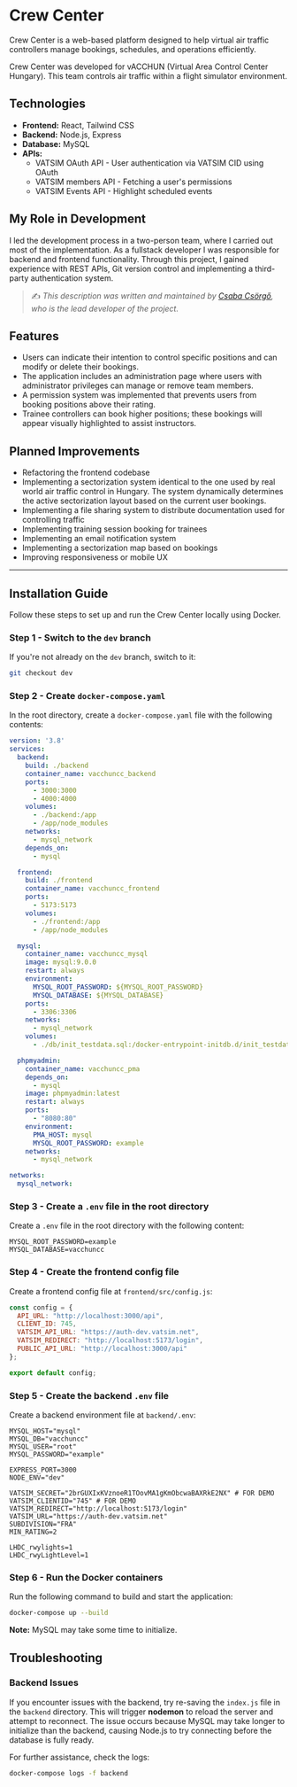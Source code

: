 # Crew Center

Crew Center is a web-based platform designed to help virtual air traffic controllers manage bookings, schedules, and operations efficiently.

Crew Center was developed for vACCHUN (Virtual Area Control Center Hungary). This team controls air traffic within a flight simulator environment.

## Technologies
- **Frontend:** React, Tailwind CSS  
- **Backend:** Node.js, Express  
- **Database:** MySQL  
- **APIs:**
  - VATSIM OAuth API - User authentication via VATSIM CID using OAuth  
  - VATSIM members API - Fetching a user's permissions  
  - VATSIM Events API - Highlight scheduled events  

## My Role in Development
I led the development process in a two-person team, where I carried out most of the implementation. As a fullstack developer I was responsible for backend and frontend functionality. Through this project, I gained experience with REST APIs, Git version control and implementing a third-party authentication system.

> ✍️ *This description was written and maintained by [Csaba Csörgő](https://github.com/Csaba44), who is the lead developer of the project.*

## Features
- Users can indicate their intention to control specific positions and can modify or delete their bookings.  
- The application includes an administration page where users with administrator privileges can manage or remove team members.  
- A permission system was implemented that prevents users from booking positions above their rating.  
- Trainee controllers can book higher positions; these bookings will appear visually highlighted to assist instructors.  

## Planned Improvements
- Refactoring the frontend codebase
- Implementing a sectorization system identical to the one used by real world air traffic control in Hungary. The system dynamically determines the active sectorization layout based on the current user bookings.  
- Implementing a file sharing system to distribute documentation used for controlling traffic  
- Implementing training session booking for trainees  
- Implementing an email notification system  
- Implementing a sectorization map based on bookings  
- Improving responsiveness or mobile UX  

---

## Installation Guide

Follow these steps to set up and run the Crew Center locally using Docker.

### Step 1 - Switch to the `dev` branch
If you're not already on the `dev` branch, switch to it:
```sh
git checkout dev
```

### Step 2 - Create `docker-compose.yaml`
In the root directory, create a `docker-compose.yaml` file with the following contents:
```yaml
version: '3.8'
services:
  backend:
    build: ./backend
    container_name: vacchuncc_backend
    ports:
      - 3000:3000
      - 4000:4000
    volumes:
      - ./backend:/app
      - /app/node_modules
    networks:
      - mysql_network
    depends_on:
      - mysql

  frontend:
    build: ./frontend
    container_name: vacchuncc_frontend
    ports:
      - 5173:5173
    volumes:
      - ./frontend:/app
      - /app/node_modules

  mysql:
    container_name: vacchuncc_mysql
    image: mysql:9.0.0
    restart: always
    environment:
      MYSQL_ROOT_PASSWORD: ${MYSQL_ROOT_PASSWORD}
      MYSQL_DATABASE: ${MYSQL_DATABASE}
    ports:
      - 3306:3306
    networks:
      - mysql_network
    volumes:
      - ./db/init_testdata.sql:/docker-entrypoint-initdb.d/init_testdata.sql

  phpmyadmin:
    container_name: vacchuncc_pma
    depends_on:
      - mysql
    image: phpmyadmin:latest
    restart: always
    ports:
      - "8080:80"
    environment:
      PMA_HOST: mysql
      MYSQL_ROOT_PASSWORD: example
    networks:
      - mysql_network

networks:
  mysql_network:
```

### Step 3 - Create a `.env` file in the root directory
Create a `.env` file in the root directory with the following content:
```env
MYSQL_ROOT_PASSWORD=example
MYSQL_DATABASE=vacchuncc
```

### Step 4 - Create the frontend config file
Create a frontend config file at `frontend/src/config.js`:
```js
const config = {
  API_URL: "http://localhost:3000/api",
  CLIENT_ID: 745,
  VATSIM_API_URL: "https://auth-dev.vatsim.net",
  VATSIM_REDIRECT: "http://localhost:5173/login",
  PUBLIC_API_URL: "http://localhost:3000/api"
};

export default config;
```

### Step 5 - Create the backend `.env` file
Create a backend environment file at `backend/.env`:
```env
MYSQL_HOST="mysql"
MYSQL_DB="vacchuncc"
MYSQL_USER="root"
MYSQL_PASSWORD="example"

EXPRESS_PORT=3000
NODE_ENV="dev"

VATSIM_SECRET="2brGUXIxKVznoeR1TOovMA1gKmObcwaBAXRkE2NX" # FOR DEMO
VATSIM_CLIENTID="745" # FOR DEMO
VATSIM_REDIRECT="http://localhost:5173/login"
VATSIM_URL="https://auth-dev.vatsim.net"
SUBDIVISION="FRA"
MIN_RATING=2

LHDC_rwylights=1
LHDC_rwyLightLevel=1
```

### Step 6 - Run the Docker containers
Run the following command to build and start the application:
```sh
docker-compose up --build
```
**Note:** MySQL may take some time to initialize.

## Troubleshooting

### Backend Issues
If you encounter issues with the backend, try re-saving the `index.js` file in the `backend` directory. This will trigger **nodemon** to reload the server and attempt to reconnect. The issue occurs because MySQL may take longer to initialize than the backend, causing Node.js to try connecting before the database is fully ready.

For further assistance, check the logs:
```sh
docker-compose logs -f backend
```
